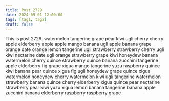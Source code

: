```yaml
---
title: Post 2729
date: 2024-09-01 12:00:00
tags: [tag1, tag2]
draft: false
---
```

This is post 2729.
watermelon
tangerine
grape
pear
kiwi
ugli
cherry
cherry
apple
elderberry
apple
apple
mango
banana
ugli
apple
banana
grape
orange
date
orange
lemon
tangerine
ugli
strawberry
strawberry
cherry
ugli
kiwi
nectarine
date
ugli
orange
strawberry
grape
kiwi
honeydew
banana
watermelon
cherry
quince
strawberry
quince
banana
zucchini
tangerine
apple
elderberry
fig
grape
xigua
mango
tangerine
yuzu
raspberry
quince
kiwi
banana
pear
quince
xigua
fig
ugli
honeydew
grape
quince
xigua
watermelon
honeydew
cherry
watermelon
kiwi
ugli
tangerine
watermelon
strawberry
banana
quince
cherry
elderberry
xigua
quince
pear
nectarine
strawberry
pear
kiwi
yuzu
xigua
lemon
banana
tangerine
banana
apple
zucchini
banana
elderberry
raspberry
raspberry
grape
